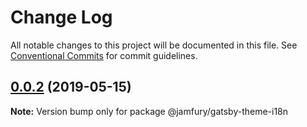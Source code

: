 # Change Log

All notable changes to this project will be documented in this file.
See [Conventional Commits](https://conventionalcommits.org) for commit guidelines.

## [0.0.2](https://github.com/jamfury/gatsby-monorepo/compare/@jamfury/gatsby-theme-i18n@0.0.5...@jamfury/gatsby-theme-i18n@0.0.2) (2019-05-15)

**Note:** Version bump only for package @jamfury/gatsby-theme-i18n
